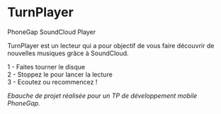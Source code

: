 TurnPlayer
==========

PhoneGap SoundCloud Player

TurnPlayer est un lecteur qui a pour objectif de vous faire découvrir de nouvelles musiques grâce à SoundCloud.<br>

1 - Faites tourner le disque <br>
2 - Stoppez le pour lancer la lecture<br>
3 - Ecoutez ou recommencez ! <br>

<i>Ebauche de projet réalisée pour un TP de développement mobile PhoneGap.</i>
